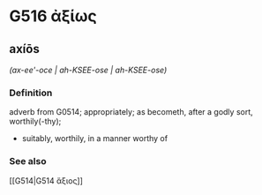 # G516 ἀξίως

## axíōs

_(ax-ee'-oce | ah-KSEE-ose | ah-KSEE-ose)_

### Definition

adverb from G0514; appropriately; as becometh, after a godly sort, worthily(-thy); 

- suitably, worthily, in a manner worthy of

### See also

[[G514|G514 ἄξιος]]
